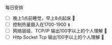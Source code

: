 每日安排
- [ ] 晚上1点前睡觉，早上8点起床 🔺
- [ ] 控制热量摄入在1700-1900 ⏫
- [ ] 网络层级、TCP/IP 输出100字以上的个人理解 🔼
- [ ] Http Socket Tcp 输出100字以上的个人理解 🔼